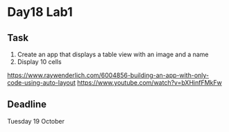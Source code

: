 # Day18 Lab1

## Task 
1. Create an app that displays a table view with an image and a name
2. Display 10 cells

https://www.raywenderlich.com/6004856-building-an-app-with-only-code-using-auto-layout
https://www.youtube.com/watch?v=bXHinfFMkFw

## Deadline
Tuesday 19 October
